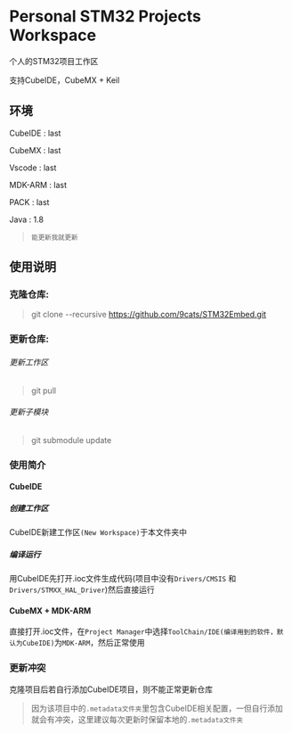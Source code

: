 # Personal STM32 Projects Workspace

个人的STM32项目工作区

支持CubeIDE，CubeMX + Keil

## 环境

CubeIDE : last

CubeMX  : last

Vscode  : last

MDK-ARM : last

PACK : last

Java    : 1.8



> `能更新我就更新`

## 使用说明 

### 克隆仓库: 

> git clone --recursive https://github.com/9cats/STM32Embed.git

### 更新仓库:

###### 更新工作区

> git pull

###### 更新子模块

> git submodule update

### 使用简介

#### CubeIDE

##### 创建工作区

CubeIDE新建工作区`(New Workspace)`于本文件夹中

##### 编译运行

用CubeIDE先打开.ioc文件生成代码(项目中没有`Drivers/CMSIS` 和 `Drivers/STMXX_HAL_Driver`)然后直接运行

#### CubeMX + MDK-ARM

直接打开.ioc文件，在`Project Manager`中选择`ToolChain/IDE(编译用到的软件，默认为CubeIDE)`为`MDK-ARM`，然后正常使用
### 更新冲突

克隆项目后若自行添加CubeIDE项目，则不能正常更新仓库

> 因为该项目中的`.metadata文件夹`里包含CubeIDE相关配置，一但自行添加就会有冲突，这里建议每次更新时保留本地的`.metadata文件夹`